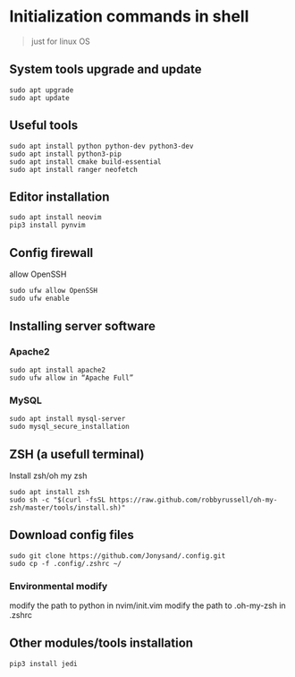 # Initialization commands in shell
>just for linux OS

## System tools upgrade and update
```
sudo apt upgrade
sudo apt update
```

## Useful tools
```
sudo apt install python python-dev python3-dev
sudo apt install python3-pip
sudo apt install cmake build-essential
sudo apt install ranger neofetch
```

## Editor installation
```
sudo apt install neovim
pip3 install pynvim
```

## Config firewall
allow OpenSSH
```
sudo ufw allow OpenSSH
sudo ufw enable
```

## Installing server software
### Apache2
```
sudo apt install apache2
sudo ufw allow in “Apache Full”
```
### MySQL
```
sudo apt install mysql-server
sudo mysql_secure_installation
```

## ZSH (a usefull terminal)
Install zsh/oh my zsh
```
sudo apt install zsh
sudo sh -c "$(curl -fsSL https://raw.github.com/robbyrussell/oh-my-zsh/master/tools/install.sh)"
```

## Download config files
```
sudo git clone https://github.com/Jonysand/.config.git
sudo cp -f .config/.zshrc ~/
```
### Environmental modify
modify the path to python in nvim/init.vim
modify the path to .oh-my-zsh in .zshrc

## Other modules/tools installation
```
pip3 install jedi
```



